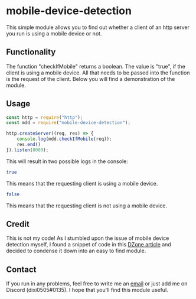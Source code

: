 # mobile-device-detection
 This simple module allows you to find out whether a client of an http server you run is using a mobile device or not.

## Functionality
The function "checkIfMobile" returns a boolean. The value is "true", if the client is using a mobile device. 
All that needs to be passed into the function is the request of the client. Below you will find a demonstration of the module.

## Usage
```javascript
const http = require("http");
const mdd = require("mobile-device-detection");

http.createServer((req, res) => {
    console.log(mdd.checkIfMobile(req));
    res.end()
}).listen(8080);
```

This will result in two possible logs in the console:

```bash
true
```
This means that the requesting client is using a mobile device.
```bash
false
```
This means that the requesting client is not using a mobile device.

## Credit
This is not my code! As I stumbled upon the issue of mobile device detection myself, I found a snippet of code in this [DZone article](https://dzone.com/articles/mobile-device-detection-and) and decided to condense it down into an easy to find module.

## Contact
If you run in any problems, feel free to write me an [email](mailto:dixi050504@gmail.com?subject=About%20mobile-device-detection) or just add me on Discord (dixi0505#0135).
I hope that you'll find this module useful.